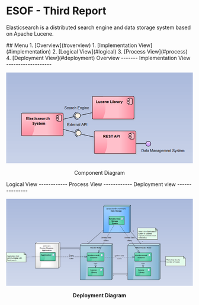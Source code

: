 ESOF - Third Report
====================
Elasticsearch is a distributed search engine and data storage system based on Apache Lucene.

<a name="index"/>
## Menu
1. [Overview](#overview)
1. [Implementation View](#implementation)
2. [Logical View](#logical)
3. [Process View](#process)
4. [Deployment View](#deployment)

<a name="overview" />
Overview
-------

<a name="implementation" />
Implementation View
-------------------
<p align="center">
  <img src="images/component.PNG" >
    <span class="caption">
      <p align="center">Component Diagram</p>
    </span>
</p>
<a name="logical"/>
Logical View
------------

<a name="requirements"/>
Process View
------------

<a name="deployment"/>
Deployment view
---------------
<p align="center">
  <img src="images/deployment.PNG">
  <span class="caption">
      <p align="center"><b>Deployment Diagram</p>
  </span>
</p>
